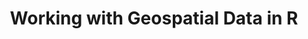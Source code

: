 ---
layout: workshop
category: workshop
title: "Working with Geospatial Data in R"
time: 1:30pm - 4:30pm PST
human_date: "January 23, 24, 30, 31"
year: 2025
location: UC Santa Barbara Library, Room 2509
instructors: Jon Jablonski, Allie Caughman, Sigrid Van Den Abeele, Kristi Liu
helpers: Arieanna Balbar, Jose Nino Muriel, Scott Miller
pre_workshop_survey: "https://ucsb.co1.qualtrics.com/jfe/form/SV_bJeIoxjp1A9Xx3M?slug=2025-01-23-ucsb-geospatial"
post_workshop_survey: "https://ucsb.co1.qualtrics.com/jfe/form/SV_0lD2XHnezknmSr4?slug=2025-01-23-ucsb-geospatial"
shoreline_url: "https://cglink.me/2dD/r2264303"
lesson_url: "https://datacarpentry.org/r-raster-vector-geospatial/"
jupyter_url: "https://carpentryworkshop.lsit.ucsb.edu/"
description: "This workshop covers the fundamentals of working with raster and vector geospatial data in R. Participants will learn to plot and analyze raster data, change projections, perform raster math, and work with multi-band rasters. The workshop also explores vector data, including points, lines, and polygons, and demonstrates how to combine multiple layers in a single map. Additionally, participants will work with time series rasters and compute summary statistics from this data."
---
